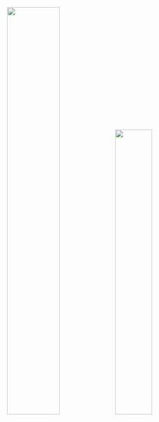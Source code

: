<div align="center">
<img src="https://streak-stats.demolab.com?user=BigLad23&theme=gruvbox_duo&hide_border=false&border_radius=0&date_format=M%20j%5B%2C%20Y%5D" href="https://git.io/streak-stats" width="49%">
<img src="https://github-readme-stats.vercel.app/api/top-langs/?username=BigLad23&hide=Shaderlab,HLSL,Hack&langs_count=8&layout=compact&hide_border=false&theme=dark&bg_color=0d1117" href="https://github.com/anuraghazra/github-readme-stats" width="41%">
</div>
